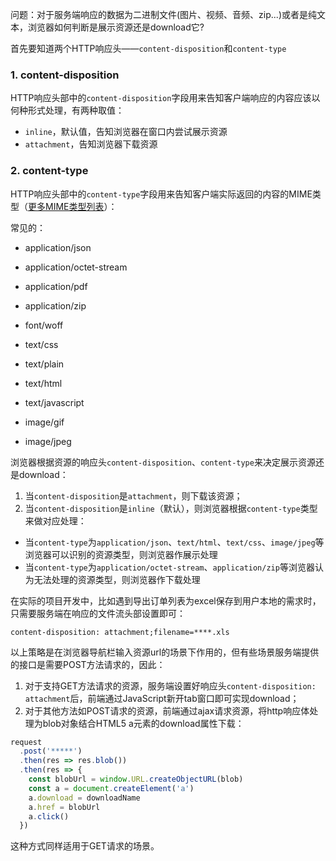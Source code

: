 问题：对于服务端响应的数据为二进制文件(图片、视频、音频、zip...)或者是纯文本，浏览器如何判断是展示资源还是download它?

首先要知道两个HTTP响应头——`content-disposition`和`content-type`

### 1. content-disposition
HTTP响应头部中的`content-disposition`字段用来告知客户端响应的内容应该以何种形式处理，有两种取值：
- `inline`，默认值，告知浏览器在窗口内尝试展示资源
- `attachment`，告知浏览器下载资源

### 2. content-type
HTTP响应头部中的`content-type`字段用来告知客户端实际返回的内容的MIME类型（[更多MIME类型列表](https://www.iana.org/assignments/media-types/media-types.xhtml)）：

常见的：
- application/json
- application/octet-stream
- application/pdf
- application/zip

- font/woff
- text/css
- text/plain
- text/html
- text/javascript
- image/gif
- image/jpeg

浏览器根据资源的响应头`content-disposition`、`content-type`来决定展示资源还是download：
1. 当`content-disposition`是`attachment`，则下载该资源；
2. 当`content-disposition`是`inline`（默认），则浏览器根据`content-type`类型来做对应处理：
  - 当`content-type`为`application/json`、`text/html`、`text/css`、`image/jpeg`等浏览器可以识别的资源类型，则浏览器作展示处理
  - 当`content-type`为`application/octet-stream`、`application/zip`等浏览器认为无法处理的资源类型，则浏览器作下载处理

在实际的项目开发中，比如遇到导出订单列表为excel保存到用户本地的需求时，只需要服务端在响应的文件流头部设置即可：
```http
content-disposition: attachment;filename=****.xls
```

以上策略是在浏览器导航栏输入资源url的场景下作用的，但有些场景服务端提供的接口是需要POST方法请求的，因此：
1. 对于支持GET方法请求的资源，服务端设置好响应头`content-disposition: attachment`后，前端通过JavaScript新开tab窗口即可实现download；
2. 对于其他方法如POST请求的资源，前端通过ajax请求资源，将http响应体处理为blob对象结合HTML5 a元素的download属性下载：

```js
request
  .post('*****')
  .then(res => res.blob())
  .then(res => {
    const blobUrl = window.URL.createObjectURL(blob)
    const a = document.createElement('a')
    a.download = downloadName
    a.href = blobUrl
    a.click()
  })
```
这种方式同样适用于GET请求的场景。
